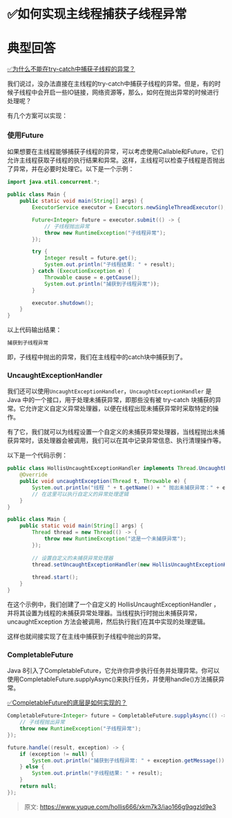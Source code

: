 # ✅如何实现主线程捕获子线程异常

# 典型回答


[✅为什么不能在try-catch中捕获子线程的异常？](https://www.yuque.com/hollis666/xkm7k3/dtci5npzb1cidzxk)



我们说过，没办法直接在主线程的try-catch中捕获子线程的异常。但是，有的时候子线程中会开启一些IO链接，网络资源等，那么，如何在抛出异常的时候进行处理呢？



有几个方案可以实现：



### 使用Future


如果想要在主线程能够捕获子线程的异常，可以考虑使用Callable和Future，它们允许主线程获取子线程的执行结果和异常。这样，主线程可以检查子线程是否抛出了异常，并在必要时处理它。以下是一个示例：



```java
import java.util.concurrent.*;

public class Main {
    public static void main(String[] args) {
        ExecutorService executor = Executors.newSingleThreadExecutor();

        Future<Integer> future = executor.submit(() -> {
            // 子线程抛出异常
            throw new RuntimeException("子线程异常");
        });

        try {
            Integer result = future.get();
            System.out.println("子线程结果: " + result);
        } catch (ExecutionException e) {
            Throwable cause = e.getCause();
            System.out.println("捕获到子线程异常"));
        }

        executor.shutdown();
    }
}

```





以上代码输出结果：



```java
捕获到子线程异常
```



即，子线程中抛出的异常，我们在主线程中的catch块中捕获到了。



### UncaughtExceptionHandler


我们还可以使用`UncaughtExceptionHandler`，`UncaughtExceptionHandler` 是 Java 中的一个接口，用于处理未捕获异常，即那些没有被 try-catch 块捕获的异常。它允许定义自定义异常处理器，以便在线程出现未捕获异常时采取特定的操作。



有了它，我们就可以为线程设置一个自定义的未捕获异常处理器，当线程抛出未捕获异常时，该处理器会被调用，我们可以在其中记录异常信息、执行清理操作等。



以下是一个代码示例：



```java
public class HollisUncaughtExceptionHandler implements Thread.UncaughtExceptionHandler {
    @Override
    public void uncaughtException(Thread t, Throwable e) {
        System.out.println("线程 " + t.getName() + " 抛出未捕获异常：" + e.getMessage());
        // 在这里可以执行自定义的异常处理逻辑
    }
}

public class Main {
    public static void main(String[] args) {
        Thread thread = new Thread(() -> {
            throw new RuntimeException("这是一个未捕获异常");
        });
        
        // 设置自定义的未捕获异常处理器
        thread.setUncaughtExceptionHandler(new HollisUncaughtExceptionHandler());
        
        thread.start();
    }
}

```



在这个示例中，我们创建了一个自定义的 HollisUncaughtExceptionHandler ，并将其设置为线程的未捕获异常处理器。当线程执行时抛出未捕获异常，uncaughtException 方法会被调用，然后执行我们在其中实现的处理逻辑。



这样也就间接实现了在主线中捕获到子线程中抛出的异常。



### CompletableFuture


Java 8引入了CompletableFuture，它允许你异步执行任务并处理异常。你可以使用CompletableFuture.supplyAsync()来执行任务，并使用handle()方法捕获异常。



[✅CompletableFuture的底层是如何实现的？](https://www.yuque.com/hollis666/xkm7k3/qgrygdsu04a6vfzw)



```java
CompletableFuture<Integer> future = CompletableFuture.supplyAsync(() -> {
    // 子线程抛出异常
    throw new RuntimeException("子线程异常");
});

future.handle((result, exception) -> {
    if (exception != null) {
        System.out.println("捕获到子线程异常: " + exception.getMessage());
    } else {
        System.out.println("子线程结果: " + result);
    }
    return null;
});

```





> 原文: <https://www.yuque.com/hollis666/xkm7k3/iao166g9qgzld9e3>